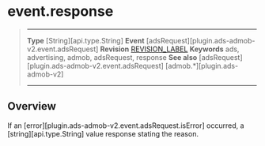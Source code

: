 # event.response

> --------------------- ------------------------------------------------------------------------------------------
> __Type__              [String][api.type.String]
> __Event__             [adsRequest][plugin.ads-admob-v2.event.adsRequest]
> __Revision__          [REVISION_LABEL](REVISION_URL)
> __Keywords__          ads, advertising, admob, adsRequest, response
> __See also__			[adsRequest][plugin.ads-admob-v2.event.adsRequest]
>						[admob.*][plugin.ads-admob-v2]
> --------------------- ------------------------------------------------------------------------------------------

## Overview

If an [error][plugin.ads-admob-v2.event.adsRequest.isError] occurred, a [string][api.type.String] value response stating the reason.